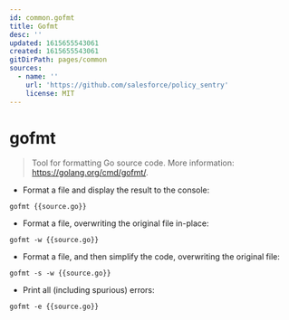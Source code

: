 ```yaml
---
id: common.gofmt
title: Gofmt
desc: ''
updated: 1615655543061
created: 1615655543061
gitDirPath: pages/common
sources:
  - name: ''
    url: 'https://github.com/salesforce/policy_sentry'
    license: MIT
---
```

# gofmt

> Tool for formatting Go source code.
> More information: <https://golang.org/cmd/gofmt/>.

- Format a file and display the result to the console:

`gofmt {{source.go}}`

- Format a file, overwriting the original file in-place:

`gofmt -w {{source.go}}`

- Format a file, and then simplify the code, overwriting the original file:

`gofmt -s -w {{source.go}}`

- Print all (including spurious) errors:

`gofmt -e {{source.go}}`

